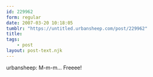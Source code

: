 ```yaml
---
id: 229962
form: regular
date: 2007-03-20 10:18:05
tumblr: "https://untitled.urbansheep.com/post/229962"
title:
tags:
    - post
layout: post-text.njk
---
```


<p>urbansheep: M-m-m&hellip; Freeee!</p>

